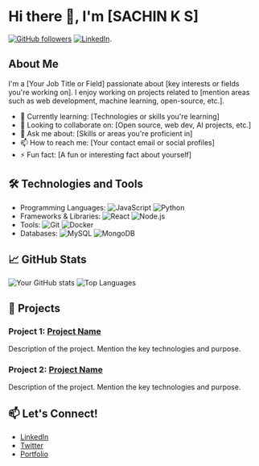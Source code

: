 # Hi there 👋, I'm [SACHIN K S]

[![GitHub followers](https://img.shields.io/github/followers/your-github-username?style=social)](https://github.com/your-github-username?tab=followers)
[![LinkedIn](https://img.shields.io/badge/LinkedIn-your--linkedin--profile-blue)](https://www.linkedin.com/in/sachin-k-s-0348ba269/).

## About Me

I'm a [Your Job Title or Field] passionate about [key interests or fields you're working on]. I enjoy working on projects related to [mention areas such as web development, machine learning, open-source, etc.].

- 🌱 Currently learning: [Technologies or skills you're learning]
- 👯 Looking to collaborate on: [Open source, web dev, AI projects, etc.]
- 💬 Ask me about: [Skills or areas you're proficient in]
- 📫 How to reach me: [Your contact email or social profiles]
- ⚡ Fun fact: [A fun or interesting fact about yourself]

## 🛠️ Technologies and Tools

- Programming Languages: ![JavaScript](https://img.shields.io/badge/JavaScript-%23323330.svg?style=for-the-badge&logo=javascript&logoColor=%23F7DF1E) ![Python](https://img.shields.io/badge/Python-3670A0?style=for-the-badge&logo=python&logoColor=ffdd54)
- Frameworks & Libraries: ![React](https://img.shields.io/badge/React-%2320232a.svg?style=for-the-badge&logo=react&logoColor=%2361DAFB) ![Node.js](https://img.shields.io/badge/Node.js-43853D?style=for-the-badge&logo=node.js&logoColor=white)
- Tools: ![Git](https://img.shields.io/badge/Git-%23F05033.svg?style=for-the-badge&logo=git&logoColor=white) ![Docker](https://img.shields.io/badge/Docker-%230db7ed.svg?style=for-the-badge&logo=docker&logoColor=white)
- Databases: ![MySQL](https://img.shields.io/badge/MySQL-%2300f.svg?style=for-the-badge&logo=mysql&logoColor=white) ![MongoDB](https://img.shields.io/badge/MongoDB-%2347A248.svg?style=for-the-badge&logo=mongodb&logoColor=white)

## 📈 GitHub Stats

![Your GitHub stats](https://github-readme-stats.vercel.app/api?username=your-github-username&show_icons=true&theme=radical)
![Top Languages](https://github-readme-stats.vercel.app/api/top-langs/?username=your-github-username&layout=compact&theme=radical)

## 🚀 Projects

### Project 1: [Project Name](https://github.com/your-github-username/project-link)
Description of the project. Mention the key technologies and purpose.

### Project 2: [Project Name](https://github.com/your-github-username/project-link)
Description of the project. Mention the key technologies and purpose.

## 📫 Let's Connect!

- [LinkedIn](https://www.linkedin.com/in/your-linkedin-profile)
- [Twitter](https://twitter.com/your-twitter-handle)
- [Portfolio](https://your-portfolio-link.com)
